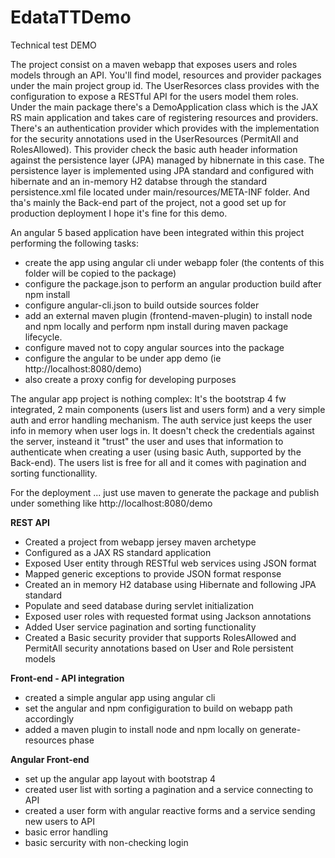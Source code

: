 # EdataTTDemo
Technical test DEMO

The project consist on a maven webapp that exposes users and roles models through an API. 
You'll find model, resources and provider packages under the main project group id. 
The UserResorces class provides with the configuration to expose a RESTful API for the users model them roles.
Under the main package there's a DemoApplication class which is the JAX RS main application and takes care of registering resources and providers.
There's an authentication provider which provides with the implementation for the security annotations used in the UserResources (PermitAll and RolesAllowed). This provider check the basic auth header information against the persistence layer (JPA) managed by hibnernate in this case.
The persistence layer is implemented using JPA standard and configured with hibernate and an in-memory H2 databse through the standard persistence.xml file located under main/resources/META-INF folder.
And tha's mainly the Back-end part of the project, not a good set up for production deployment I hope it's fine for this demo.

An angular 5 based application have been integrated within this project performing the following tasks:
- create the app using angular cli under webapp foler (the contents of this folder will be copied to the package)
- configure the package.json to perform an angular production build after npm install
- configure angular-cli.json to build outside sources folder
- add an external maven plugin (frontend-maven-plugin) to install node and npm locally and perform npm install during maven package lifecycle.
- configure maved not to copy angular sources into the package
- configure the angular to be under app demo (ie http://localhost:8080/demo)
- also create a proxy config for developing purposes 

The angular app project is nothing complex:
It's the bootstrap 4 fw integrated, 2 main components (users list and users form) and a very simple auth and error handling mechanism.
The auth service just keeps the user info in memory when user logs in. It doesn't check the credentials against the server, insteand it "trust" the user and uses that information to authenticate when creating a user (using basic Auth, supported by the Back-end). The users list is free for all and it comes with pagination and sorting functionallity.

For the deployment ... just use maven to generate the package and publish under something like http://localhost:8080/demo


**REST API**
- Created a project from webapp jersey maven archetype 
- Configured as a JAX RS standard application
- Exposed User entity through RESTful web services using JSON format
- Mapped generic exceptions to provide JSON format response
- Created an in memory H2 database using Hibernate and following JPA standard
- Populate and seed database during servlet initialization
- Exposed user roles with requested format using Jackson annotations
- Added User service pagination and sorting functionality 
- Created a Basic security provider that supports RolesAllowed and PermitAll security annotations based on User and Role persistent models

**Front-end - API integration**
- created a simple angular app using angular cli 
- set the angular and npm configiguration to build on webapp path accordingly
- added a maven plugin to install node and npm locally on generate-resources phase

**Angular Front-end**
- set up the angular app layout with bootstrap 4
- created user list with sorting a pagination and a service connecting to API
- created a user form with angular reactive forms and a service sending new users to API
- basic error handling
- basic sercurity with non-checking login 
